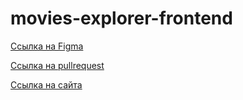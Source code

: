 # movies-explorer-frontend

[Ссылка на Figma](https://www.figma.com/file/3RgHAqkwjCUBs7CRl0EsZB/Diploma-(Copy)?type=design&node-id=891-3857&mode=design&t=sBx59g4c0Q2inxhX-0)

[Ссылка на pullrequest](https://https://github.com/rusgans1/movies-explorer-frontend/pull/2)

[Ссылка на сайта](https://diploma.petrov.nomoredomains.work)
